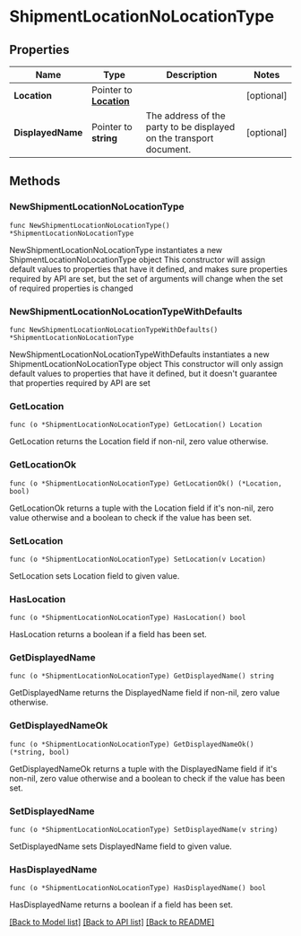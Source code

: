 # ShipmentLocationNoLocationType

## Properties

Name | Type | Description | Notes
------------ | ------------- | ------------- | -------------
**Location** | Pointer to [**Location**](location.md) |  | [optional] 
**DisplayedName** | Pointer to **string** | The address of the party to be displayed on the transport document. | [optional] 

## Methods

### NewShipmentLocationNoLocationType

`func NewShipmentLocationNoLocationType() *ShipmentLocationNoLocationType`

NewShipmentLocationNoLocationType instantiates a new ShipmentLocationNoLocationType object
This constructor will assign default values to properties that have it defined,
and makes sure properties required by API are set, but the set of arguments
will change when the set of required properties is changed

### NewShipmentLocationNoLocationTypeWithDefaults

`func NewShipmentLocationNoLocationTypeWithDefaults() *ShipmentLocationNoLocationType`

NewShipmentLocationNoLocationTypeWithDefaults instantiates a new ShipmentLocationNoLocationType object
This constructor will only assign default values to properties that have it defined,
but it doesn't guarantee that properties required by API are set

### GetLocation

`func (o *ShipmentLocationNoLocationType) GetLocation() Location`

GetLocation returns the Location field if non-nil, zero value otherwise.

### GetLocationOk

`func (o *ShipmentLocationNoLocationType) GetLocationOk() (*Location, bool)`

GetLocationOk returns a tuple with the Location field if it's non-nil, zero value otherwise
and a boolean to check if the value has been set.

### SetLocation

`func (o *ShipmentLocationNoLocationType) SetLocation(v Location)`

SetLocation sets Location field to given value.

### HasLocation

`func (o *ShipmentLocationNoLocationType) HasLocation() bool`

HasLocation returns a boolean if a field has been set.

### GetDisplayedName

`func (o *ShipmentLocationNoLocationType) GetDisplayedName() string`

GetDisplayedName returns the DisplayedName field if non-nil, zero value otherwise.

### GetDisplayedNameOk

`func (o *ShipmentLocationNoLocationType) GetDisplayedNameOk() (*string, bool)`

GetDisplayedNameOk returns a tuple with the DisplayedName field if it's non-nil, zero value otherwise
and a boolean to check if the value has been set.

### SetDisplayedName

`func (o *ShipmentLocationNoLocationType) SetDisplayedName(v string)`

SetDisplayedName sets DisplayedName field to given value.

### HasDisplayedName

`func (o *ShipmentLocationNoLocationType) HasDisplayedName() bool`

HasDisplayedName returns a boolean if a field has been set.


[[Back to Model list]](../README.md#documentation-for-models) [[Back to API list]](../README.md#documentation-for-api-endpoints) [[Back to README]](../README.md)


